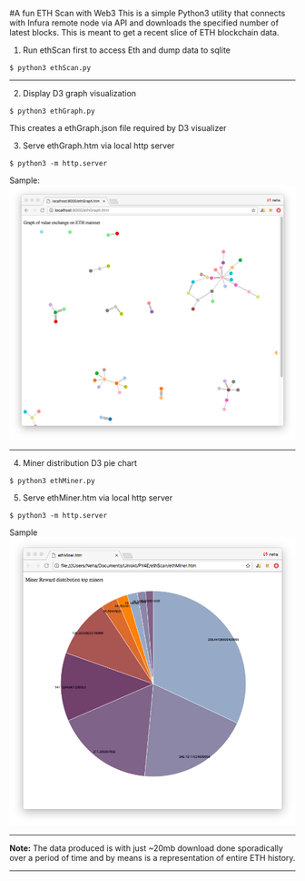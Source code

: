 #A fun ETH Scan with Web3
This is a simple Python3 utility that connects with Infura remote node via API and downloads the specified number of latest blocks. This is meant to get a recent slice of ETH blockchain data.


1. Run ethScan first to access Eth and dump data to sqlite
```
$ python3 ethScan.py
```

---
2. Display D3 graph visualization
```
$ python3 ethGraph.py
```
This creates a ethGraph.json file required by D3 visualizer

3. Serve ethGraph.htm via local http server
```
$ python3 -m http.server
```
Sample:
![Sample Graph](https://github.com/KedarJo/ethScan/blob/master/ethGraph.png)

---
4. Miner distribution D3 pie chart
```
$ python3 ethMiner.py
```

5. Serve ethMiner.htm via local http server
```
$ python3 -m http.server
```

Sample
![Sample Miner distribution](https://github.com/KedarJo/ethScan/blob/master/ethMiner.png)

---
**Note:** The data produced is with just ~20mb download done sporadically over a period of time and by means is a representation of entire ETH history.

___
